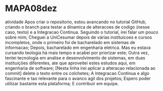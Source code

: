 # MAPA08dez
atividade
Apos criar o repositorio, estou avancando no tutorial GitHub, criando o branch para testar a dinamica de alteracoes de codigo (nesse caso, texto) e a Integracao Continua. Seguindo o tutorial, irei falar um pouco sobre mim;
Cheguei a UniCesumar depois de várias instituicoes e cursos incompletos, onde o primeiro foi de bacharelado em sistemas de informacao;
Depois, bacharelado em engenharia eletrica. Mas eu estava cursando teologia há mais tempo e acabei por priorizar este;
Outra vez, tentei tecnologia em analise e desenvolvimento de sistemas, em duas instituições diferentes, ate que aproveitei estes estudos aqui, em engenharia de software;
[Nesta linha irei aplicar a alteracao relacionada ao commit] delete o texto entre os colchetes;
A Integracao Continua e algo fascinante e tao relevante para o avanco agil dos projetos;
Espero poder utilizar bastante esta plataforma;
E contribuir em equipe.
